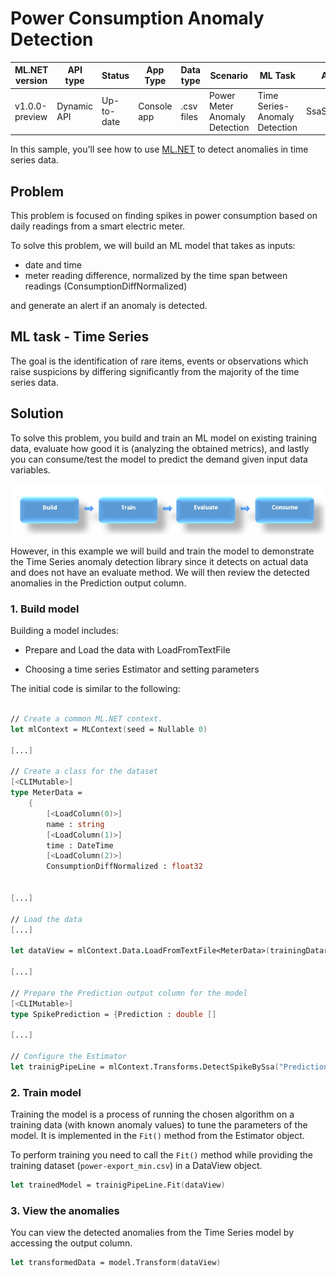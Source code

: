 # Power Consumption Anomaly Detection

| ML.NET version | API type          | Status                        | App Type    | Data type | Scenario            | ML Task                   | Algorithms                  |
|----------------|-------------------|-------------------------------|-------------|-----------|---------------------|---------------------------|-----------------------------|
| v1.0.0-preview           | Dynamic API | Up-to-date | Console app | .csv files | Power Meter Anomaly Detection | Time Series- Anomaly Detection | SsaSpikeDetection |

In this sample, you'll see how to use [ML.NET](https://www.microsoft.com/net/learn/apps/machine-learning-and-ai/ml-dotnet) to detect anomalies in time series data.

## Problem
This problem is focused on finding spikes in power consumption based on daily readings from a smart electric meter.

To solve this problem, we will build an ML model that takes as inputs: 
* date and time
* meter reading difference, normalized by the time span between readings (ConsumptionDiffNormalized)

and generate an alert if an anomaly is detected.

## ML task - Time Series
The goal is the identification of rare items, events or observations which raise suspicions by differing significantly from the majority of the time series data.

## Solution
To solve this problem, you build and train an ML model on existing training data, evaluate how good it is (analyzing the obtained metrics), and lastly you can consume/test the model to predict the demand given input data variables.

![Build -> Train -> Evaluate -> Consume](../shared_content/modelpipeline.png)

However, in this example we will build and train the model to demonstrate the Time Series anomaly detection library since it detects on actual data and does not have an evaluate method.  We will then review the detected anomalies in the Prediction output column.

### 1. Build model
Building a model includes:

- Prepare and Load the data with LoadFromTextFile

- Choosing a time series Estimator and setting parameters 


The initial code is similar to the following:

`````fsharp

// Create a common ML.NET context.
let mlContext = MLContext(seed = Nullable 0)

[...]

// Create a class for the dataset
[<CLIMutable>]
type MeterData =
    {
        [<LoadColumn(0)>]
        name : string
        [<LoadColumn(1)>]
        time : DateTime
        [<LoadColumn(2)>]
        ConsumptionDiffNormalized : float32
    

[...]

// Load the data
[...]

let dataView = mlContext.Data.LoadFromTextFile<MeterData>(trainingDatarelativePath, separatorChar = ',', hasHeader = true)

[...]

// Prepare the Prediction output column for the model
[<CLIMutable>]
type SpikePrediction = {Prediction : double []

[...]

// Configure the Estimator
let trainigPipeLine = mlContext.Transforms.DetectSpikeBySsa("Prediction", "ConsumptionDiffNormalized", confidence = 98, pvalueHistoryLength = 30, trainingWindowSize = 90, seasonalityWindowSize = 30)


`````

### 2. Train model
Training the model is a process of running the chosen algorithm on a training data (with known anomaly values) to tune the parameters of the model. It is implemented in the `Fit()` method from the Estimator object.

To perform training you need to call the `Fit()` method while providing the training dataset (`power-export_min.csv`) in a DataView object.

`````fsharp    
let trainedModel = trainigPipeLine.Fit(dataView)
`````

### 3. View the anomalies
You can view the detected anomalies from the Time Series model by accessing the output column.

`````fsharp    
let transformedData = model.Transform(dataView)
`````